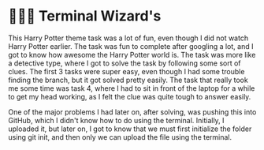 # 🧙‍♂️✨ Terminal Wizard's

This Harry Potter theme task was a lot of fun, even though I did not watch Harry Potter earlier. The task was fun to complete after googling a lot, and I got to know how awesome the Harry Potter world is. The task was more like a detective type, where I got to solve the task by following some sort of clues. The first 3 tasks were super easy, even though I had some trouble finding the branch, but it got solved pretty easily. The task that really took me some time was task 4, where I had to sit in front of the laptop for a while to get my head working, as I felt the clue was quite tough to answer easily.

One of the major problems I had later on, after solving, was pushing this into GitHub, which I didn't know how to do using the terminal. Initially, I uploaded it, but later on, I got to know that we must first initialize the folder using git init, and then only we can upload the file using the terminal. 

